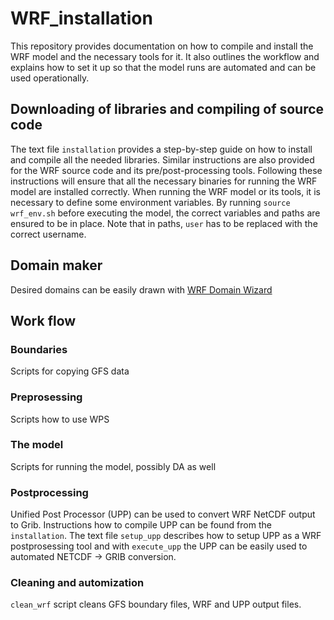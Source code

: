 # WRF_installation 
This repository provides documentation on how to compile and install the WRF model and the necessary tools for it. It also outlines the workflow and explains how to set it up so that the model runs are automated and can be used operationally.

## Downloading of libraries and compiling of source code
The text file `installation` provides a step-by-step guide on how to install and compile all the needed libraries. Similar instructions are also provided for the WRF source code and its pre/post-processing tools. Following these instructions will ensure that all the necessary binaries for running the WRF model are installed correctly. When running the WRF model or its tools, it is necessary to define some environment variables. By running `source wrf_env.sh` before executing the model, the correct variables and paths are ensured to be in place. Note that in paths, `user` has to be replaced with the correct username.

## Domain maker
Desired domains can be easily drawn with [WRF Domain Wizard](https://wrfdomainwizard.net/)
## Work flow

### Boundaries
Scripts for copying GFS data
### Preprosessing
Scripts how to use WPS
### The model
Scripts for running the model, possibly DA as well 
### Postprocessing
Unified Post Processor (UPP) can be used to convert WRF NetCDF output to Grib. Instructions how to compile UPP can be found from the `installation`. The text file `setup_upp` describes how to setup UPP as a WRF postprosessing tool and with `execute_upp` the UPP can be easily used to automated NETCDF -> GRIB conversion.      
### Cleaning and automization
`clean_wrf` script cleans GFS boundary files, WRF and UPP output files.

